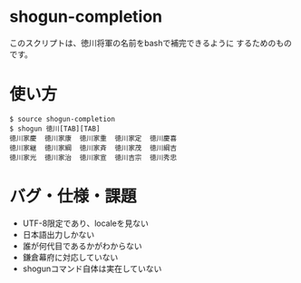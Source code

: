 # shogun-completion

このスクリプトは、徳川将軍の名前をbashで補完できるように
するためのものです。

# 使い方

    $ source shogun-completion
    $ shogun 徳川[TAB][TAB]
    徳川家慶  徳川家康  徳川家重  徳川家定  徳川慶喜
    徳川家継  徳川家綱  徳川家斉  徳川家茂  徳川綱吉
    徳川家光  徳川家治  徳川家宣  徳川吉宗  徳川秀忠

# バグ・仕様・課題

* UTF-8限定であり、localeを見ない
* 日本語出力しかない
* 誰が何代目であるかがわからない
* 鎌倉幕府に対応していない
* shogunコマンド自体は実在していない
